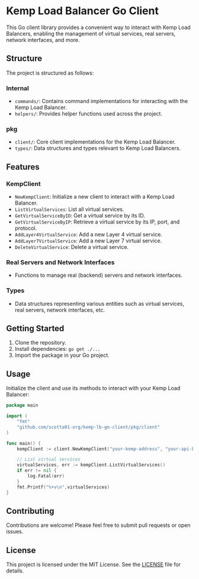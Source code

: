 # Kemp Load Balancer Go Client

This Go client library provides a convenient way to interact with Kemp Load Balancers, enabling the management of virtual services, real servers, network interfaces, and more.

## Structure

The project is structured as follows:


### Internal

- `commands/`: Contains command implementations for interacting with the Kemp Load Balancer.
- `helpers/`: Provides helper functions used across the project.

### pkg

- `client/`: Core client implementations for the Kemp Load Balancer.
- `types/`: Data structures and types relevant to Kemp Load Balancers.

## Features

### KempClient

- `NewKempClient`: Initialize a new client to interact with a Kemp Load Balancer.
- `ListVirtualServices`: List all virtual services.
- `GetVirtualServiceByID`: Get a virtual service by its ID.
- `GetVirtualServiceByIP`: Retrieve a virtual service by its IP, port, and protocol.
- `AddLayer4VirtualService`: Add a new Layer 4 virtual service.
- `AddLayer7VirtualService`: Add a new Layer 7 virtual service.
- `DeleteVirtualService`: Delete a virtual service.

### Real Servers and Network Interfaces

- Functions to manage real (backend) servers and network interfaces.

### Types

- Data structures representing various entities such as virtual services, real servers, network interfaces, etc.

## Getting Started

1. Clone the repository.
2. Install dependencies: `go get ./...`
3. Import the package in your Go project.

## Usage

Initialize the client and use its methods to interact with your Kemp Load Balancer:

```go
package main

import (
	"fmt"
	"github.com/scotta01-org/kemp-lb-go-client/pkg/client"
)

func main() {
	kempClient := client.NewKempClient("your-kemp-address", "your-api-key", true)

	// List virtual services
	virtualServices, err := kempClient.ListVirtualServices()
	if err != nil {
		log.Fatal(err)
	}
	fmt.Printf("%+v\n",virtualServices)
}
```
## Contributing

Contributions are welcome! Please feel free to submit pull requests or open issues.

## License

This project is licensed under the MIT License. See the [LICENSE](LICENSE) file for details.
